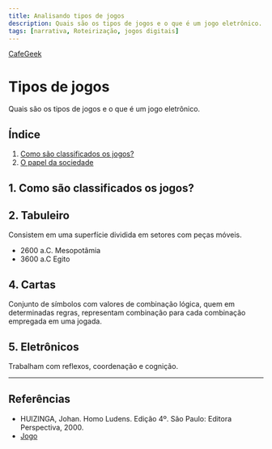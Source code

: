 ```yaml
---
title: Analisando tipos de jogos
description: Quais são os tipos de jogos e o que é um jogo eletrônico.
tags: [narrativa, Roteirização, jogos digitais]
---
```

[CafeGeek](http://cafegeek.eti.br)

# Tipos de jogos
Quais são os tipos de jogos e o que é um jogo eletrônico.

## Índice
1. [Como são classificados os jogos?](#1)
1. [O papel da sociedade](#2)    

<a name="1"></a>
## 1. Como são classificados os jogos?

<a name="2"></a>
## 2. Tabuleiro
Consistem em uma superfície dividida em setores com peças móveis.
- 2600 a.C. Mesopotâmia
- 3600 a.C Egito

<a name="3"></a>
## 4. Cartas
Conjunto de símbolos com valores de combinação lógica, quem em determinadas regras, representam combinação para cada combinação empregada em uma jogada.

<a name="5"></a>
## 5. Eletrônicos
Trabalham com reflexos, coordenação e cognição.

***
## Referências
<a name="r3"></a>
- HUIZINGA, Johan. Homo Ludens. Edição 4º. São Paulo: Editora Perspectiva, 2000.
- [Jogo](https://pt.wikipedia.org/wiki/Jogo)
